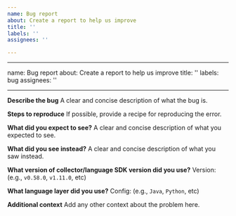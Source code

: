 ```yaml
---
name: Bug report
about: Create a report to help us improve
title: ''
labels: ''
assignees: ''

---
```

<!-- Thank you for contributing the ADOT Community. Please note that as per policy, we're providing support via GitHub on a best effort basis. However, if you have AWS Enterprise Support you can create a ticket and we will provide direct support within the respective SLAs. -->

---
name: Bug report
about: Create a report to help us improve
title: ''
labels: bug
assignees: ''

---

**Describe the bug**
A clear and concise description of what the bug is.

**Steps to reproduce**
If possible, provide a recipe for reproducing the error.

**What did you expect to see?**
A clear and concise description of what you expected to see.

**What did you see instead?**
A clear and concise description of what you saw instead.

**What version of collector/language SDK version did you use?**
Version: (e.g., `v0.58.0`, `v1.11.0`, etc)

**What language layer did you use?**
Config: (e.g., `Java`, `Python`, etc)

**Additional context**
Add any other context about the problem here.

